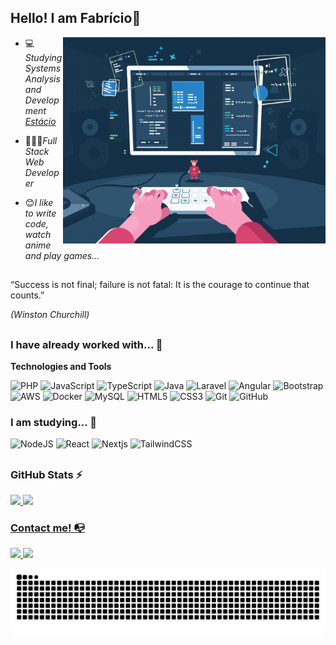 ## Hello! I am Fabrício👋

<img align="right" src="https://github.com/fabriciosouza0/fabriciosouza0/blob/main/programmer.gif" alt="Coder GIF" width="420" height="330">

- <p>💻<em>Studying Systems Analysis and Development <a href="https://estacio.br/">Estácio</a></em></p>
- <p>👩🏽‍💻<em>Full Stack Web Developer</em></p>
- <p>😊<em>I like to write code, watch anime and play games...</em></p>

##

“Success is not final; failure is not fatal: It is the courage to continue that counts.”

<em>(Winston Churchill)</em>

##

### I have already worked with... 🔧

**Technologies and Tools**

![PHP](https://img.shields.io/badge/PHP-777BB4?style=for-the-badge&logo=php&logoColor=white)
![JavaScript](https://img.shields.io/badge/JavaScript-F7DF1E?style=for-the-badge&logo=javascript&logoColor=black)
![TypeScript](https://img.shields.io/badge/TypeScript-3178C6?style=for-the-badge&logo=typescript&logoColor=white)
![Java](https://img.shields.io/badge/Java-ED8B00?style=for-the-badge&logo=openJDK&logoColor=white)
![Laravel](https://img.shields.io/badge/Laravel-FF2D20?style=for-the-badge&logo=laravel&logoColor=white)
![Angular](https://img.shields.io/badge/Angular-DD0031?style=for-the-badge&logo=angular&logoColor=white)
![Bootstrap](https://img.shields.io/badge/Bootstrap-7952B3?style=for-the-badge&logo=bootstrap&logoColor=white)
![AWS](https://img.shields.io/badge/AWS-232F3E?style=for-the-badge&logo=amazon&logoColor=white)
![Docker](https://img.shields.io/badge/Docker-232F3E?style=for-the-badge&logo=docker&logoColor=white)
![MySQL](https://img.shields.io/badge/MySQL-4479A1?style=for-the-badge&logo=mysql&logoColor=white)
![HTML5](https://img.shields.io/badge/HTML5-E34F26?style=for-the-badge&logo=html5&logoColor=white)
![CSS3](https://img.shields.io/badge/CSS3-1572B6?style=for-the-badge&logo=css3&logoColor=white)
![Git](https://img.shields.io/badge/Git-F05032?style=for-the-badge&logo=git&logoColor=white)
![GitHub](https://img.shields.io/badge/GitHub-181717?style=for-the-badge&logo=github&logoColor=white)
<br>

### I am studying... 🧩

![NodeJS](https://img.shields.io/badge/Node.js-339933?style=for-the-badge&logo=nodedotjs&logoColor=white)
![React](https://img.shields.io/badge/React-20232A?style=for-the-badge&logo=react&logoColor=61DAFB)
![Nextjs](https://img.shields.io/badge/Next.js-000000?style=for-the-badge&logo=nextdotjs&logoColor=white)
![TailwindCSS](https://img.shields.io/badge/Tailwind_CSS-38B2AC?style=for-the-badge&logo=tailwind-css&logoColor=white)

##

### GitHub Stats ⚡

<div>
<a href="https://github.com/fabriciosouza0">
<img height="180em" src="https://github-readme-stats.vercel.app/api/top-langs/?username=fabriciosouza0&theme=dracula&show_icons=true&hide_border=true&layout=compact"/>
<img height="180em" src="https://github-readme-stats.vercel.app/api?username=fabriciosouza0&theme=dracula&show_icons=true&hide_border=true&count_private=true"/>
</div>

### Contact me! 📭

<div>
<a href="https://mail.google.com/mail/?view=cm&to=fabriciosouzaslv190@gmail.com" target="_blank">
  <img src="https://img.shields.io/badge/Gmail-D14836?style=for-the-badge&logo=gmail&logoColor=white">
</a>
<a href="https://www.linkedin.com/in/fabriciosouzaslv190/" target="_blank"><img src="https://img.shields.io/badge/-LinkedIn-%230077B5?style=for-the-badge&logo=linkedin&logoColor=white" target="_blank"></a>   
</div>

![Snake animation](https://github.com/fabriciosouza0/fabriciosouza0/blob/output/github-contribution-grid-snake.svg)
